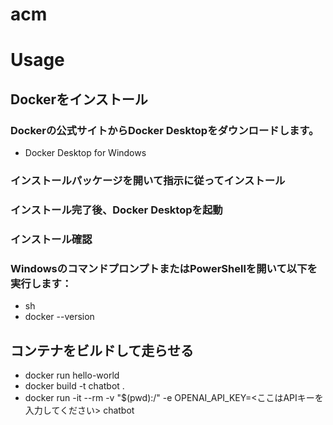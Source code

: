 # acm

# Usage
## Dockerをインストール
### Dockerの公式サイトからDocker Desktopをダウンロードします。
- Docker Desktop for Windows
### インストールパッケージを開いて指示に従ってインストール
### インストール完了後、Docker Desktopを起動
### インストール確認
### WindowsのコマンドプロンプトまたはPowerShellを開いて以下を実行します：
- sh
- docker --version
## コンテナをビルドして走らせる
- docker run hello-world
- docker build -t chatbot .
- docker run -it --rm -v "$(pwd):/" -e OPENAI_API_KEY=<ここはAPIキーを入力してください> chatbot